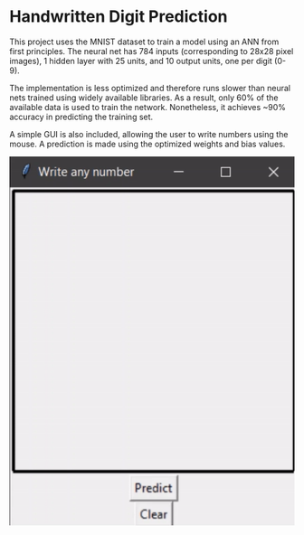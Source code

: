 Handwritten Digit Prediction 
============================

This project uses the MNIST dataset to train a model using an ANN from first
principles. The neural net has 784 inputs (corresponding to 28x28 pixel images),
1 hidden layer with 25 units, and 10 output units, one per digit (0-9).

The implementation is less optimized and therefore runs slower than neural nets
trained using widely available libraries. As a result, only 60% of the available
data is used to train the network. Nonetheless, it achieves ~90% accuracy in predicting
the training set.

A simple GUI is also included, allowing the user to write numbers using the mouse.
A prediction is made using the optimized weights and bias values.
 
![GUI Animation](Animation.gif)

